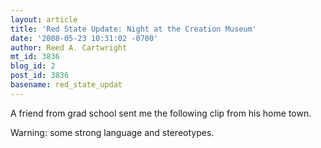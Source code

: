 ```yaml
---
layout: article
title: 'Red State Update: Night at the Creation Museum'
date: '2008-05-23 10:31:02 -0700'
author: Reed A. Cartwright
mt_id: 3836
blog_id: 2
post_id: 3836
basename: red_state_updat
---
```

A friend from grad school sent me the following clip from his home town.

Warning: some strong language and stereotypes.

<center>
<object width="425" height="355"><param name="movie" value="http://www.youtube.com/v/xR8MGAsidFI&hl=en&rel=0&color1=0x402061&color2=0x9461ca"><param name="wmode" value="transparent"><embed src="http://www.youtube.com/v/xR8MGAsidFI&hl=en&rel=0&color1=0x402061&color2=0x9461ca" type="application/x-shockwave-flash" wmode="transparent" width="425" height="355"></object>
</center>
